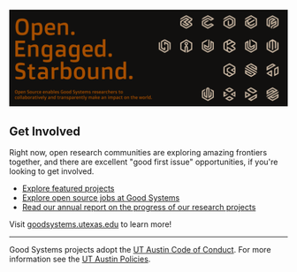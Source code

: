 ![Good Systems](https://raw.githubusercontent.com/Good-Systems/.github/main/goodsytems.png) 

## Get Involved

Right now, open research communities are exploring amazing frontiers together, and there are excellent "good first issue" opportunities, if you're looking to get involved.

* [Explore featured projects](https://bridgingbarriers.utexas.edu/good-systems#core-research-projects)
* [Explore open source jobs at Good Systems](https://hr.utexas.edu/student/student-academic-employment)
* [Read our annual report on the progress of our research projects](https://bridgingbarriers.utexas.edu/good-systems#adobe-dc-view-gs)

Visit [goodsystems.utexas.edu](https://bridgingbarriers.utexas.edu/good-systems) to learn more!

----

Good Systems projects adopt the [UT Austin Code of Conduct](https://www.utexas.edu/about/mission-and-values). For more information see the [UT Austin Policies](https://www.utexas.edu/site-policies).
